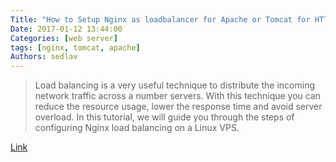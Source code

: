 ```yaml
---
Title: "How to Setup Nginx as loadbalancer for Apache or Tomcat for HTTP,HTTPS"
Date: 2017-01-12 13:44:00
Categories: [web server]
tags: [nginx, tomcat, apache]
Authors: sedlav
---
```


> Load balancing is a very useful technique to distribute the incoming network traffic across a number servers. With this technique you can reduce the resource usage, lower the response time and avoid server overload. In this tutorial, we will guide you through the steps of configuring Nginx load balancing on a Linux VPS.

[Link](https://www.rosehosting.com/blog/set-up-nginx-load-balancing/)
